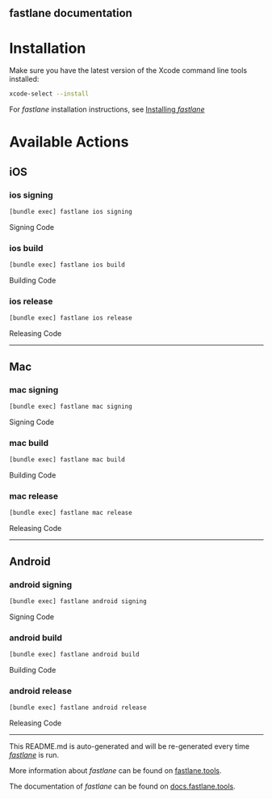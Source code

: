 fastlane documentation
----

# Installation

Make sure you have the latest version of the Xcode command line tools installed:

```sh
xcode-select --install
```

For _fastlane_ installation instructions, see [Installing _fastlane_](https://docs.fastlane.tools/#installing-fastlane)

# Available Actions

## iOS

### ios signing

```sh
[bundle exec] fastlane ios signing
```

Signing Code

### ios build

```sh
[bundle exec] fastlane ios build
```

Building Code

### ios release

```sh
[bundle exec] fastlane ios release
```

Releasing Code

----


## Mac

### mac signing

```sh
[bundle exec] fastlane mac signing
```

Signing Code

### mac build

```sh
[bundle exec] fastlane mac build
```

Building Code

### mac release

```sh
[bundle exec] fastlane mac release
```

Releasing Code

----


## Android

### android signing

```sh
[bundle exec] fastlane android signing
```

Signing Code

### android build

```sh
[bundle exec] fastlane android build
```

Building Code

### android release

```sh
[bundle exec] fastlane android release
```

Releasing Code

----

This README.md is auto-generated and will be re-generated every time [_fastlane_](https://fastlane.tools) is run.

More information about _fastlane_ can be found on [fastlane.tools](https://fastlane.tools).

The documentation of _fastlane_ can be found on [docs.fastlane.tools](https://docs.fastlane.tools).

